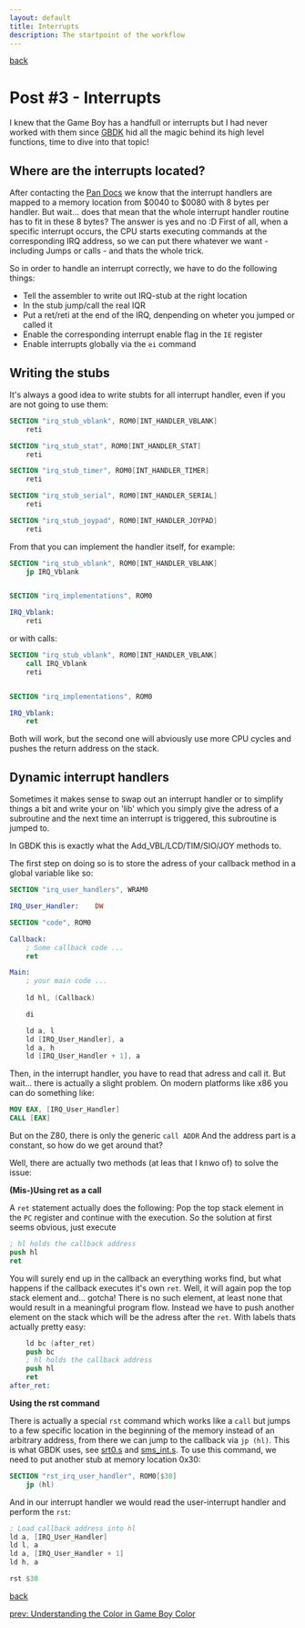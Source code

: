 ```yaml
---
layout: default
title: Interrupts
description: The startpoint of the workflow
---
```


[back](/)

# Post #3 - Interrupts

I knew that the Game Boy has a handfull or interrupts but I had never worked with them since [GBDK](https://github.com/gbdk-2020/gbdk-2020) hid all the magic behind its high level functions, time to dive into that topic!

## Where are the interrupts located?

After contacting the [Pan Docs](https://gbdev.io/pandocs/Interrupt_Sources.html) we know that the interrupt handlers are mapped to a memory location from \$0040 to \$0080 with 8 bytes per handler.
But wait... does that mean that the whole interrupt handler routine has to fit in these 8 bytes?
The answer is yes and no :D
First of all, when a specific interrupt occurs, the CPU starts executing commands at the corresponding IRQ address, so we can put there whatever we want - including Jumps or calls - and thats the whole trick.

So in order to handle an interrupt correctly, we have to do the following things:

- Tell the assembler to write out IRQ-stub at the right location
- In the stub jump/call the real IQR
- Put a ret/reti at the end of the IRQ, denpending on wheter you jumped or called it
- Enable the corresponding interrupt enable flag in the `IE` register
- Enable interrupts globally via the `ei` command

## Writing the stubs

It's always a good idea to write stubts for all interrupt handler, even if you are not going to use them:

```nasm
SECTION "irq_stub_vblank", ROM0[INT_HANDLER_VBLANK]
    reti

SECTION "irq_stub_stat", ROM0[INT_HANDLER_STAT]
    reti

SECTION "irq_stub_timer", ROM0[INT_HANDLER_TIMER]
    reti

SECTION "irq_stub_serial", ROM0[INT_HANDLER_SERIAL]
    reti

SECTION "irq_stub_joypad", ROM0[INT_HANDLER_JOYPAD]
    reti
```

From that you can implement the handler itself, for example:

```nasm
SECTION "irq_stub_vblank", ROM0[INT_HANDLER_VBLANK]
    jp IRQ_Vblank


SECTION "irq_implementations", ROM0

IRQ_Vblank:
    reti
```

or with calls:

```nasm
SECTION "irq_stub_vblank", ROM0[INT_HANDLER_VBLANK]
    call IRQ_Vblank
    reti


SECTION "irq_implementations", ROM0

IRQ_Vblank:
    ret
```

Both will work, but the second one will abviously use more CPU cycles and pushes the return address on the stack.

## Dynamic interrupt handlers

Sometimes it makes sense to swap out an interrupt handler or to simplify things a bit and write your on 'lib' which you simply give the adress of a subroutine and the next time an interrupt is triggered, this subroutine is jumped to.

In GBDK this is exactly what the Add_VBL/LCD/TIM/SIO/JOY methods to.

The first step on doing so is to store the adress of your callback method in a global variable like so:

```nasm
SECTION "irq_user_handlers", WRAM0

IRQ_User_Handler:    DW

SECTION	"code", ROM0

Callback:
    ; Some callback code ...
    ret

Main:
    ; your main code ...
    
    ld hl, (Callback)

    di

    ld a, l
    ld [IRQ_User_Handler], a
    ld a, h
    ld [IRQ_User_Handler + 1], a
```

Then, in the interrupt handler, you have to read that adress and call it.
But wait... there is actually a slight problem. On modern platforms like x86 you can do something like:

```nasm
MOV EAX, [IRQ_User_Handler]
CALL [EAX]
```

But on the Z80, there is only the generic `call ADDR` And the address part is a constant, so how do we get around that?

Well, there are actually two methods (at leas that I knwo of) to solve the issue:

**(Mis-)Using ret as a call**

A `ret` statement actually does the following: Pop the top stack element in the `PC` register and continue with the execution.
So the solution at first seems obvious, just execute

```nasm
; hl holds the callback address
push hl
ret
```

You will surely end up in the callback an everything works find, but what happens if the callback executes it's own `ret`. Well, it will again pop the top stack element and... gotcha! There is no such element, at least none that would result in a meaningful program flow.
Instead we have to push another element on the stack which will be the adress after the `ret`.
With labels thats actually pretty easy:

```nasm
    ld bc (after_ret)
    push bc
    ; hl holds the callback address
    push hl
    ret
after_ret:
```

**Using the rst command**

There is actually a special `rst` command which works like a `call` but jumps to a few specific location in the beginning of the memory instead of an arbitrary address, from there we can jump to the callback via `jp (hl)`.
This is what GBDK uses, see [srt0.s](https://github.com/gbdk-2020/gbdk-2020/blob/develop/gbdk-lib/libc/targets/z80/gg/crt0.s) and [sms_int.s](https://github.com/gbdk-2020/gbdk-2020/blob/develop/gbdk-lib/libc/targets/z80/sms_int.s).
To use this command, we need to put another stub at memory location 0x30:


```nasm
SECTION "rst_irq_user_handler", ROM0[$30]
    jp (hl)
```

And in our interrupt handler we would read the user-interrupt handler and perform the `rst`:

```nasm
; Load callback address into hl
ld a, [IRQ_User_Handler]
ld l, a
ld a, [IRQ_User_Handler + 1]
ld h, a

rst $30

```


[back](/)

[prev: Understanding the Color in Game Boy Color](/posts/p2)
